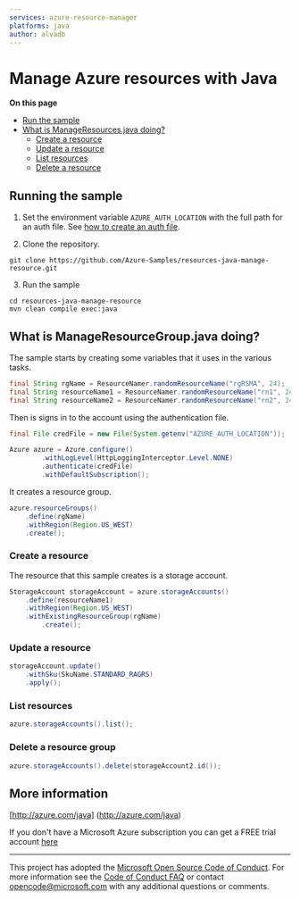 ```yaml
---
services: azure-resource-manager
platforms: java
author: alvadb
---
```


# Manage Azure resources with Java

**On this page**

- [Run the sample](#run)
- [What is ManageResources.java doing?](#example)
   - [Create a resource](#create)
   - [Update a resource](#update)
   - [List resources](#list)
   - [Delete a resource](#delete)
 
<a id="run"></a>
## Running the sample

1. Set the environment variable `AZURE_AUTH_LOCATION` with the full path for an auth file. See [how to create an auth file](https://github.com/Azure/azure-sdk-for-java/blob/master/AUTH.md).

2. Clone the repository.

```
git clone https://github.com/Azure-Samples/resources-java-manage-resource.git
```

3. Run the sample

```
cd resources-java-manage-resource
mvn clean compile exec:java
```

<a id="example"></a>
## What is ManageResourceGroup.java doing?

The sample starts by creating some variables that it uses in the various tasks.

```java
final String rgName = ResourceNamer.randomResourceName("rgRSMA", 24);
final String resourceName1 = ResourceNamer.randomResourceName("rn1", 24);
final String resourceName2 = ResourceNamer.randomResourceName("rn2", 24);
```

Then is signs in to the account using the authentication file.

```java
final File credFile = new File(System.getenv("AZURE_AUTH_LOCATION"));

Azure azure = Azure.configure()
        .withLogLevel(HttpLoggingInterceptor.Level.NONE)
        .authenticate(credFile)
        .withDefaultSubscription();
```

It creates a resource group.

```java
azure.resourceGroups()
    .define(rgName)
    .withRegion(Region.US_WEST)
    .create();
```

<a id="create"></a>
### Create a resource

The resource that this sample creates is a storage account.

```java
StorageAccount storageAccount = azure.storageAccounts()
    .define(resourceName1)
    .withRegion(Region.US_WEST)
    .withExistingResourceGroup(rgName)
        .create();
```

<a id="update"></a>
### Update a resource

```java
storageAccount.update()
    .withSku(SkuName.STANDARD_RAGRS)
    .apply();
```

<a id="list"></a>
### List resources

```java
azure.storageAccounts().list();
```

<a id="delete"></a>
### Delete a resource group

```java
azure.storageAccounts().delete(storageAccount2.id());
```

## More information ##

[http://azure.com/java] (http://azure.com/java)

If you don't have a Microsoft Azure subscription you can get a FREE trial account [here](http://go.microsoft.com/fwlink/?LinkId=330212)

---

This project has adopted the [Microsoft Open Source Code of Conduct](https://opensource.microsoft.com/codeofconduct/). For more information see the [Code of Conduct FAQ](https://opensource.microsoft.com/codeofconduct/faq/) or contact [opencode@microsoft.com](mailto:opencode@microsoft.com) with any additional questions or comments.